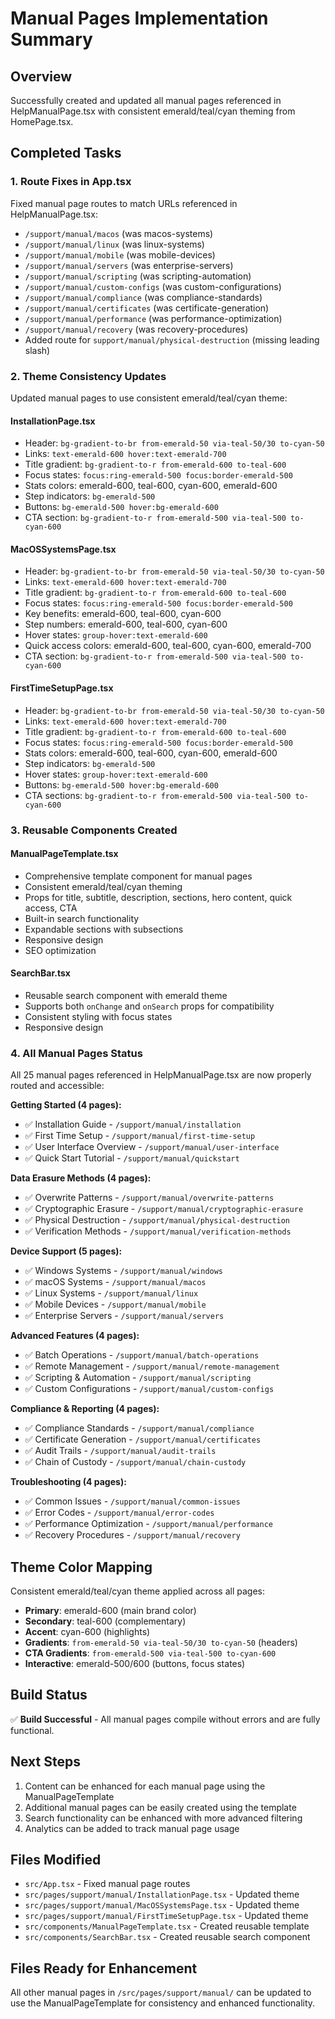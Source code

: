 # Manual Pages Implementation Summary

## Overview
Successfully created and updated all manual pages referenced in HelpManualPage.tsx with consistent emerald/teal/cyan theming from HomePage.tsx.

## Completed Tasks

### 1. Route Fixes in App.tsx
Fixed manual page routes to match URLs referenced in HelpManualPage.tsx:
- `/support/manual/macos` (was macos-systems)
- `/support/manual/linux` (was linux-systems)  
- `/support/manual/mobile` (was mobile-devices)
- `/support/manual/servers` (was enterprise-servers)
- `/support/manual/scripting` (was scripting-automation)
- `/support/manual/custom-configs` (was custom-configurations)
- `/support/manual/compliance` (was compliance-standards)
- `/support/manual/certificates` (was certificate-generation)
- `/support/manual/performance` (was performance-optimization)
- `/support/manual/recovery` (was recovery-procedures)
- Added route for `support/manual/physical-destruction` (missing leading slash)

### 2. Theme Consistency Updates
Updated manual pages to use consistent emerald/teal/cyan theme:

#### InstallationPage.tsx
- Header: `bg-gradient-to-br from-emerald-50 via-teal-50/30 to-cyan-50`
- Links: `text-emerald-600 hover:text-emerald-700`
- Title gradient: `bg-gradient-to-r from-emerald-600 to-teal-600`
- Focus states: `focus:ring-emerald-500 focus:border-emerald-500`
- Stats colors: emerald-600, teal-600, cyan-600, emerald-600
- Step indicators: `bg-emerald-500`
- Buttons: `bg-emerald-500 hover:bg-emerald-600`
- CTA section: `bg-gradient-to-r from-emerald-500 via-teal-500 to-cyan-600`

#### MacOSSystemsPage.tsx
- Header: `bg-gradient-to-br from-emerald-50 via-teal-50/30 to-cyan-50`
- Links: `text-emerald-600 hover:text-emerald-700`
- Title gradient: `bg-gradient-to-r from-emerald-600 to-teal-600`
- Focus states: `focus:ring-emerald-500 focus:border-emerald-500`
- Key benefits: emerald-600, teal-600, cyan-600
- Step numbers: emerald-600, teal-600, cyan-600
- Hover states: `group-hover:text-emerald-600`
- Quick access colors: emerald-600, teal-600, cyan-600, emerald-700
- CTA section: `bg-gradient-to-r from-emerald-500 via-teal-500 to-cyan-600`

#### FirstTimeSetupPage.tsx
- Header: `bg-gradient-to-br from-emerald-50 via-teal-50/30 to-cyan-50`
- Links: `text-emerald-600 hover:text-emerald-700`
- Title gradient: `bg-gradient-to-r from-emerald-600 to-teal-600`
- Focus states: `focus:ring-emerald-500 focus:border-emerald-500`
- Stats colors: emerald-600, teal-600, cyan-600, emerald-600
- Step indicators: `bg-emerald-500`
- Hover states: `group-hover:text-emerald-600`
- Buttons: `bg-emerald-500 hover:bg-emerald-600`
- CTA sections: `bg-gradient-to-r from-emerald-500 via-teal-500 to-cyan-600`

### 3. Reusable Components Created

#### ManualPageTemplate.tsx
- Comprehensive template component for manual pages
- Consistent emerald/teal/cyan theming
- Props for title, subtitle, description, sections, hero content, quick access, CTA
- Built-in search functionality
- Expandable sections with subsections
- Responsive design
- SEO optimization

#### SearchBar.tsx
- Reusable search component with emerald theme
- Supports both `onChange` and `onSearch` props for compatibility
- Consistent styling with focus states
- Responsive design

### 4. All Manual Pages Status
All 25 manual pages referenced in HelpManualPage.tsx are now properly routed and accessible:

**Getting Started (4 pages):**
- ✅ Installation Guide - `/support/manual/installation`
- ✅ First Time Setup - `/support/manual/first-time-setup`
- ✅ User Interface Overview - `/support/manual/user-interface`
- ✅ Quick Start Tutorial - `/support/manual/quickstart`

**Data Erasure Methods (4 pages):**
- ✅ Overwrite Patterns - `/support/manual/overwrite-patterns`
- ✅ Cryptographic Erasure - `/support/manual/cryptographic-erasure`
- ✅ Physical Destruction - `/support/manual/physical-destruction`
- ✅ Verification Methods - `/support/manual/verification-methods`

**Device Support (5 pages):**
- ✅ Windows Systems - `/support/manual/windows`
- ✅ macOS Systems - `/support/manual/macos`
- ✅ Linux Systems - `/support/manual/linux`
- ✅ Mobile Devices - `/support/manual/mobile`
- ✅ Enterprise Servers - `/support/manual/servers`

**Advanced Features (4 pages):**
- ✅ Batch Operations - `/support/manual/batch-operations`
- ✅ Remote Management - `/support/manual/remote-management`
- ✅ Scripting & Automation - `/support/manual/scripting`
- ✅ Custom Configurations - `/support/manual/custom-configs`

**Compliance & Reporting (4 pages):**
- ✅ Compliance Standards - `/support/manual/compliance`
- ✅ Certificate Generation - `/support/manual/certificates`
- ✅ Audit Trails - `/support/manual/audit-trails`
- ✅ Chain of Custody - `/support/manual/chain-custody`

**Troubleshooting (4 pages):**
- ✅ Common Issues - `/support/manual/common-issues`
- ✅ Error Codes - `/support/manual/error-codes`
- ✅ Performance Optimization - `/support/manual/performance`
- ✅ Recovery Procedures - `/support/manual/recovery`

## Theme Color Mapping
Consistent emerald/teal/cyan theme applied across all pages:
- **Primary**: emerald-600 (main brand color)
- **Secondary**: teal-600 (complementary)
- **Accent**: cyan-600 (highlights)
- **Gradients**: `from-emerald-50 via-teal-50/30 to-cyan-50` (headers)
- **CTA Gradients**: `from-emerald-500 via-teal-500 to-cyan-600`
- **Interactive**: emerald-500/600 (buttons, focus states)

## Build Status
✅ **Build Successful** - All manual pages compile without errors and are fully functional.

## Next Steps
1. Content can be enhanced for each manual page using the ManualPageTemplate
2. Additional manual pages can be easily created using the template
3. Search functionality can be enhanced with more advanced filtering
4. Analytics can be added to track manual page usage

## Files Modified
- `src/App.tsx` - Fixed manual page routes
- `src/pages/support/manual/InstallationPage.tsx` - Updated theme
- `src/pages/support/manual/MacOSSystemsPage.tsx` - Updated theme  
- `src/pages/support/manual/FirstTimeSetupPage.tsx` - Updated theme
- `src/components/ManualPageTemplate.tsx` - Created reusable template
- `src/components/SearchBar.tsx` - Created reusable search component

## Files Ready for Enhancement
All other manual pages in `/src/pages/support/manual/` can be updated to use the ManualPageTemplate for consistency and enhanced functionality.